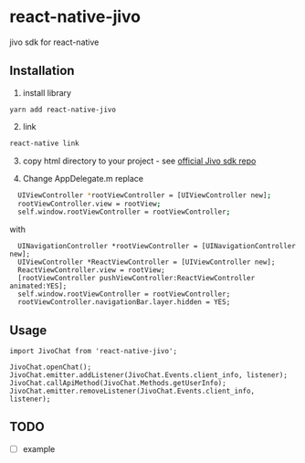 # react-native-jivo

jivo sdk for react-native

## Installation

1. install library
```
yarn add react-native-jivo
```
2. link
```bash
react-native link
```

3. copy html directory to your project - see [official Jivo sdk repo](https://github.com/JivoSite/MobileSdk?_ga=2.72152790.471740219.1527007511-1234002791.1527007511)

4. Change AppDelegate.m
replace
```bash
  UIViewController *rootViewController = [UIViewController new];
  rootViewController.view = rootView;
  self.window.rootViewController = rootViewController;

```
with
```
  UINavigationController *rootViewController = [UINavigationController new];
  UIViewController *ReactViewController = [UIViewController new];
  ReactViewController.view = rootView;
  [rootViewController pushViewController:ReactViewController animated:YES];
  self.window.rootViewController = rootViewController;
  rootViewController.navigationBar.layer.hidden = YES;
```

## Usage
```
import JivoChat from 'react-native-jivo';

JivoChat.openChat();
JivoChat.emitter.addListener(JivoChat.Events.client_info, listener);
JivoChat.callApiMethod(JivoChat.Methods.getUserInfo);
JivoChat.emitter.removeListener(JivoChat.Events.client_info, listener);
```

## TODO

- [ ] example
